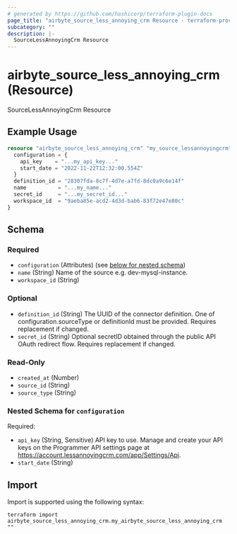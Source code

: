```yaml
---
# generated by https://github.com/hashicorp/terraform-plugin-docs
page_title: "airbyte_source_less_annoying_crm Resource - terraform-provider-airbyte"
subcategory: ""
description: |-
  SourceLessAnnoyingCrm Resource
---
```


# airbyte_source_less_annoying_crm (Resource)

SourceLessAnnoyingCrm Resource

## Example Usage

```terraform
resource "airbyte_source_less_annoying_crm" "my_source_lessannoyingcrm" {
  configuration = {
    api_key    = "...my_api_key..."
    start_date = "2022-11-22T12:32:00.554Z"
  }
  definition_id = "28307fda-8c7f-4d7e-a7fd-8dc0a9c6e14f"
  name          = "...my_name..."
  secret_id     = "...my_secret_id..."
  workspace_id  = "9aeba85e-acd2-4d3d-bab6-83f72e47e80c"
}
```

<!-- schema generated by tfplugindocs -->
## Schema

### Required

- `configuration` (Attributes) (see [below for nested schema](#nestedatt--configuration))
- `name` (String) Name of the source e.g. dev-mysql-instance.
- `workspace_id` (String)

### Optional

- `definition_id` (String) The UUID of the connector definition. One of configuration.sourceType or definitionId must be provided. Requires replacement if changed.
- `secret_id` (String) Optional secretID obtained through the public API OAuth redirect flow. Requires replacement if changed.

### Read-Only

- `created_at` (Number)
- `source_id` (String)
- `source_type` (String)

<a id="nestedatt--configuration"></a>
### Nested Schema for `configuration`

Required:

- `api_key` (String, Sensitive) API key to use. Manage and create your API keys on the Programmer API settings page at https://account.lessannoyingcrm.com/app/Settings/Api.
- `start_date` (String)

## Import

Import is supported using the following syntax:

```shell
terraform import airbyte_source_less_annoying_crm.my_airbyte_source_less_annoying_crm ""
```
